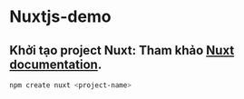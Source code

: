 # Nuxtjs-demo

## Khởi tạo project Nuxt: Tham khảo [Nuxt documentation](https://nuxt.com/docs/getting-started/installation).

```bash
npm create nuxt <project-name>
```